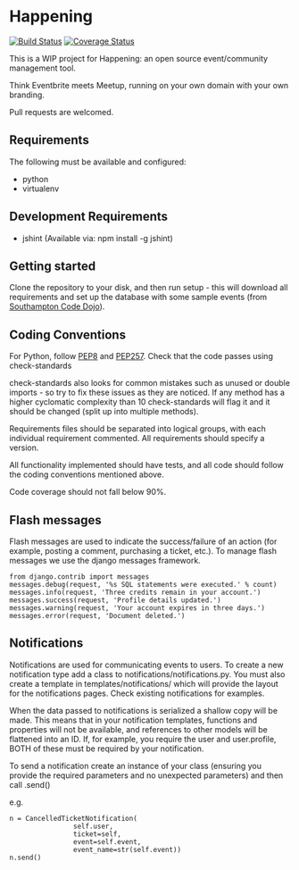 Happening
=========

[![Build Status](https://travis-ci.org/jscott1989/happening.svg?branch=master)](https://travis-ci.org/jscott1989/happening)
[![Coverage Status](https://img.shields.io/coveralls/jscott1989/happening.svg)](https://coveralls.io/r/jscott1989/happening?branch=master)

This is a WIP project for Happening: an open source event/community management tool.

Think Eventbrite meets Meetup, running on your own domain with your own branding.

Pull requests are welcomed.

Requirements
-------
The following must be available and configured:
* python
* virtualenv

Development Requirements
--------
* jshint (Available via: npm install -g jshint)

Getting started
--------
Clone the repository to your disk, and then run setup - this will download 
all requirements and set up the database with some sample events (from [Southampton Code Dojo](https://southamptoncodedojo.com)).

Coding Conventions
-------
For Python, follow [PEP8](http://www.python.org/dev/peps/pep-0008/) and
[PEP257](http://www.python.org/dev/peps/pep-0257/). Check that the code
passes using check-standards

check-standards also looks for common mistakes such as unused or double
imports - so try to fix these issues as they are noticed. If any method has a
higher cyclomatic complexity than 10 check-standards will flag it and it
should be changed (split up into multiple methods).

Requirements files should be separated into logical groups, with each
individual requirement commented. All requirements should specify a version.

All functionality implemented should have tests, and all code should follow the
coding conventions mentioned above.

Code coverage should not fall below 90%.

Flash messages
-------
Flash messages are used to indicate the success/failure of an action (for example, posting a comment, purchasing a ticket, etc.). To manage flash messages we use the django messages framework.

```
from django.contrib import messages
messages.debug(request, '%s SQL statements were executed.' % count)
messages.info(request, 'Three credits remain in your account.')
messages.success(request, 'Profile details updated.')
messages.warning(request, 'Your account expires in three days.')
messages.error(request, 'Document deleted.')
```

Notifications
-------
Notifications are used for communicating events to users. To create a new notification
type add a class to notifications/notifications.py. You must also create a template in templates/notifications/ which will provide the layout for the notifications pages. Check existing notifications for examples.

When the data passed to notifications is serialized a shallow copy will be made. This means that in your notification templates, functions and properties will not be available, and references to other models will be flattened into an ID. If, for example, you require the user and user.profile, BOTH of these must be required by your notification.

To send a notification create an instance of your class (ensuring you provide 
the required parameters and no unexpected parameters) and then call .send()

e.g.

```
n = CancelledTicketNotification(
                self.user,
                ticket=self,
                event=self.event,
                event_name=str(self.event))
n.send()
```